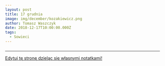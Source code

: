 ```yaml
---
layout: post
title: 17 grudnia
image: img/december/kozakiewicz.png
author: Tomasz Waszczyk
date: 2018-12-17T10:00:00.000Z
tags:
  - Sowieci
---
```


### 

---

<a href="https://github.com/TomaszWaszczyk/historia.waszczyk.com/edit/master/src/content/december-17.md" target="_blank">Edytuj tę stronę dzieląc się własnymi notatkami!</a>
